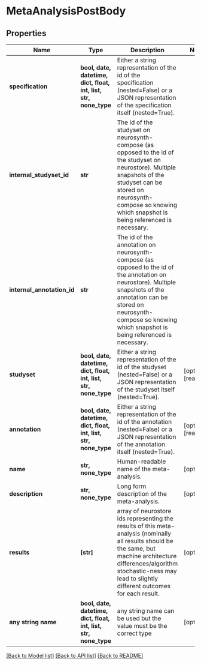 # MetaAnalysisPostBody


## Properties
Name | Type | Description | Notes
------------ | ------------- | ------------- | -------------
**specification** | **bool, date, datetime, dict, float, int, list, str, none_type** | Either a string representation of the id of the specification (nested&#x3D;False) or a JSON representation of the specification itself (nested&#x3D;True). | 
**internal_studyset_id** | **str** | The id of the studyset on neurosynth-compose (as opposed to the id of the studyset on neurostore). Multiple snapshots of the studyset can be stored on neurosynth-compose so knowing which snapshot is being referenced is necessary. | 
**internal_annotation_id** | **str** | The id of the annotation on neurosynth-compose (as opposed to the id of the annotation on neurostore). Multiple snapshots of the annotation can be stored on neurosynth-compose so knowing which snapshot is being referenced is necessary. | 
**studyset** | **bool, date, datetime, dict, float, int, list, str, none_type** | Either a string representation of the id of the studyset (nested&#x3D;False) or a JSON representation of the studyset itself (nested&#x3D;True). | [optional] [readonly] 
**annotation** | **bool, date, datetime, dict, float, int, list, str, none_type** | Either a string representation of the id of the annotation (nested&#x3D;False) or a JSON representation of the annotation itself (nested&#x3D;True). | [optional] [readonly] 
**name** | **str, none_type** | Human-readable name of the meta-analysis. | [optional] 
**description** | **str, none_type** | Long form description of the meta-analysis. | [optional] 
**results** | **[str]** | array of neurostore ids representing the results of this meta-analysis (nominally all results should be the same, but machine architecture differences/algorithm stochastic-ness may lead to slightly different outcomes for each result. | [optional] 
**any string name** | **bool, date, datetime, dict, float, int, list, str, none_type** | any string name can be used but the value must be the correct type | [optional]

[[Back to Model list]](../README.md#documentation-for-models) [[Back to API list]](../README.md#documentation-for-api-endpoints) [[Back to README]](../README.md)


